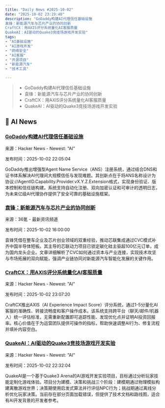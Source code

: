 ```yaml
---
title: "Daily News #2025-10-02"
date: "2025-10-02 23:19:40"
description: "GoDaddy构建AI代理信任基础设施
袁锋：新能源汽车与芯片产业的协同创新
CraftCX：用AXIS评分系统量化AI客服质量
QuakeAI：AI驱动的Quake3竞技场游戏开发实验"
tags: 
- "AI基础设施"
- "AI游戏开发"
- "网络安全"
- "AI客服"
- "开源项目"
- "新能源汽车"
- "技术工具"

---
```


> - GoDaddy构建AI代理信任基础设施
> - 袁锋：新能源汽车与芯片产业的协同创新
> - CraftCX：用AXIS评分系统量化AI客服质量
> - QuakeAI：AI驱动的Quake3竞技场游戏开发实验

## 🤖 AI News

### [GoDaddy构建AI代理信任基础设施](https://www.godaddy.com/resources/news/building-trust-at-internet-scale-godaddys-agent-name-service-registry-for-the-agentic-ai-marketplace)

来源：Hacker News - Newest: "AI"

发布时间：2025-10-02 22:05:04

GoDaddy推出增强型Agent Name Service（ANS）注册系统，通过结合DNS和证书体系解决AI代理间大规模信任与发现难题。其创新点在于将ANS名称设计为协议://AgentID.Capability.Provider.vX.Y.Z.Extension格式，实现身份验证、版本控制和信任链构建。系统支持自动化注册、双向加密认证和可审计的透明日志，为未来亿级AI代理协作提供了安全可靠的基础设施框架。

### [袁锋：新能源汽车与芯片产业的协同创新](https://www.36kr.com/p/3491657188006784)

来源：36氪 - 最新资讯频道

发布时间：2025-10-02 16:00:00

袁锋凭借在整车企业及芯片创业领域的双重经验，推动芯联集成通过CVC模式补齐中国半导体短板。其主导的芯联动力项目已锁定碳化硅主驱超100亿元订单，成为国内龙头企业。文章详细解析了CVC如何通过资本与产业连接，实现技术攻坚与市场拓展的双向赋能，强调产业链协同对新能源汽车智能化发展的关键作用。

### [CraftCX：用AXIS评分系统量化AI客服质量](https://craftcx.com)

来源：Hacker News - Newest: "AI"

发布时间：2025-10-02 23:07:20

CraftCX推出AXIS（AI Experience Impact Score）评分系统，通过1-5分量化AI客服的准确性、转接流畅度和客户操作成本。该系统支持跨平台（聊天/邮件/机器人）统一评估标准，无需重新配置即可追踪性能、发现优化点并证明AI投资回报率。核心价值在于为运营团队提供可操作的指标，帮助快速调整AI行为、修复流程并填补内容空白。

### [QuakeAI：AI驱动的Quake3竞技场游戏开发实验](https://github.com/enriquegr84/QuakeAI)

来源：Hacker News - Newest: "AI"

发布时间：2025-10-02 22:32:04

QuakeAI是一个基于Quake3 Arena的AI游戏开发实验项目，目标通过分析玩家技能定制化游戏体验。项目分为建模、决策和挑战三个阶段：建模期通过物理模拟构建离散游戏世界；决策期使用启发式算法并行评估NPC行为；挑战期通过离线分析优化玩家决策。当前存在部分页面加载错误，但提供了技术文档和路线图，适合有AI开发背景的开发者参考。
